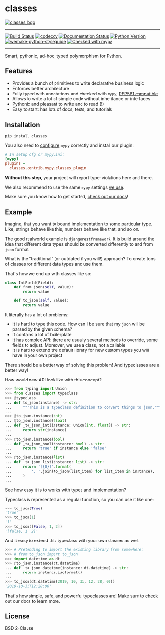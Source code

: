 # classes

[![classes logo](https://raw.githubusercontent.com/dry-python/brand/master/logo/classes.png)](https://github.com/dry-python/classes)

-----

[![Build Status](https://travis-ci.org/dry-python/classes.svg?branch=master)](https://travis-ci.org/dry-python/classes)
[![codecov](https://codecov.io/gh/dry-python/classes/branch/master/graph/badge.svg)](https://codecov.io/gh/dry-python/classes)
[![Documentation Status](https://readthedocs.org/projects/classes/badge/?version=latest)](https://classes.readthedocs.io/en/latest/?badge=latest)
[![Python Version](https://img.shields.io/pypi/pyversions/classes.svg)](https://pypi.org/project/classes/)
[![wemake-python-styleguide](https://img.shields.io/badge/style-wemake-000000.svg)](https://github.com/wemake-services/wemake-python-styleguide)
[![Checked with mypy](http://www.mypy-lang.org/static/mypy_badge.svg)](http://mypy-lang.org/)

-----

Smart, pythonic, ad-hoc, typed polymorphism for Python.


## Features

- Provides a bunch of primitives to write declarative business logic
- Enforces better architecture
- Fully typed with annotations and checked with `mypy`, [PEP561 compatible](https://www.python.org/dev/peps/pep-0561/)
- Allows to write a lot of simple code without inheritance or interfaces
- Pythonic and pleasant to write and to read (!)
- Easy to start: has lots of docs, tests, and tutorials


## Installation

```bash
pip install classes
```

You also need to [configure](https://classes.readthedocs.io/en/latest/pages/container.html#type-safety)
`mypy` correctly and install our plugin:

```ini
# In setup.cfg or mypy.ini:
[mypy]
plugins =
  classes.contrib.mypy.classes_plugin
```

**Without this step**, your project will report type-violations here and there.

We also recommend to use the same `mypy` settings [we use](https://github.com/wemake-services/wemake-python-styleguide/blob/master/styles/mypy.toml).

Make sure you know how to get started, [check out our docs](https://classes.readthedocs.io/en/latest/)!


## Example

Imagine, that you want to bound implementation to some particular type.
Like, strings behave like this, numbers behave like that, and so on.

The good realworld example is `djangorestframework`.
It is build around the idea that different
data types should be converted differently to and from `json` format.

What is the "traditional" (or outdated if you will!) approach?
To create tons of classes for different data types and use them.

That's how we end up with classes like so:

```python
class IntField(Field):
    def from_json(self, value):
        return value

    def to_json(self, value):
        return value
```

It literally has a lot of problems:

- It is hard to type this code. How can I be sure that my `json` will be parsed by the given schema?
- It contains a lot of boilerplate
- It has complex API: there are usually several methods to override, some fields to adjust. Moreover, we use a class, not a callable
- It is hard to extend the default library for new custom types you will have in your own project

There should be a better way of solving this problem!
And typeclasses are a better way!

How would new API look like with this concept?

```python
>>> from typing import Union
>>> from classes import typeclass
>>> @typeclass
... def to_json(instance) -> str:
...     """This is a typeclass definition to convert things to json."""
...
>>> @to_json.instance(int)
... @to_json.instance(float)
... def _to_json_int(instance: Union[int, float]) -> str:
...     return str(instance)
...
>>> @to_json.instance(bool)
... def _to_json_bool(instance: bool) -> str:
...     return 'true' if instance else 'false'
...
>>> @to_json.instance(list)
... def _to_json_list(instance: list) -> str:
...     return '[{0}]'.format(
...         ', '.join(to_json(list_item) for list_item in instance),
...     )
...

```

See how easy it is to works with types and implementation?

Typeclass is represented as a regular function, so you can use it like one:

```python
>>> to_json(True)
'true'
>>> to_json(1)
'1'
>>> to_json([False, 1, 2])
'[false, 1, 2]'

```

And it easy to extend this typeclass with your own classes as well:

```python
>>> # Pretending to import the existing library from somewhere:
>>> # from to_json import to_json
>>> import datetime as dt
>>> @to_json.instance(dt.datetime)
... def _to_json_datetime(instance: dt.datetime) -> str:
...     return instance.isoformat()
...
>>> to_json(dt.datetime(2019, 10, 31, 12, 28, 00))
'2019-10-31T12:28:00'

```

That's how simple, safe, and powerful typeclasses are!
Make sure to [check out our docs](https://github.com/dry-python/classes) to learn more.


## License

BSD 2-Clause

